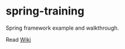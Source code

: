 spring-training
===============

Spring framework example and walkthrough.

Read [Wiki](https://github.com/MacKittipat/spring-training/wiki)
